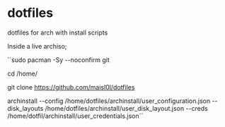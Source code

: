 # dotfiles

dotfiles for arch with install scripts


  Inside a live archiso;
  
  ``sudo pacman -Sy --noconfirm git
  
  cd /home/
  
  git clone https://github.com/maisl0l/dotfiles
  
  archinstall --config /home/dotfiles/archinstall/user_configuration.json --disk_layouts /home/dotfiles/archinstall/user_disk_layout.json --creds /home/dotfil/archinstall/user_credentials.json``
